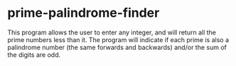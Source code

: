 # prime-palindrome-finder

This program allows the user to enter any integer, and will return all the prime numbers less than it. The program will indicate if each prime is also a palindrome number (the same forwards and backwards) and/or the sum of the digits are odd.  

